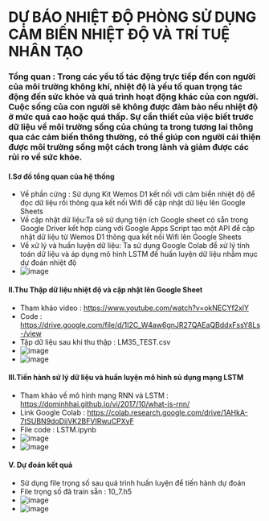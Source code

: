 # DỰ BÁO NHIỆT ĐỘ PHÒNG SỬ DỤNG CẢM BIẾN NHIỆT ĐỘ VÀ TRÍ TUỆ NHÂN TẠO
### Tổng quan : Trong các yếu tố tác động trực tiếp đến con người của môi trường không khí, nhiệt độ là yếu tố quan trọng tác động đến sức khỏe và quá trình hoạt động khác của con người. Cuộc sống của con người sẽ không được đảm bảo nếu nhiệt độ ở mức quá cao hoặc quá thấp. Sự cần thiết của việc biết trước dữ liệu về môi trường sống của chúng ta trong tương lai thông qua các cảm biến thông thường, có thể giúp con người cải thiện được môi trường sống một cách trong lành và giảm được các rủi ro về sức khỏe.
#### I.Sơ đồ tổng quan của hệ thống
  + Về phần cứng : Sử dụng Kit Wemos D1 kết nối với cảm biển nhiệt độ để đọc dữ liệu rồi thông qua kết nối Wifi để cập nhật dữ liệu lên Google Sheets
  + Về cập nhật dữ liệu:Ta sẽ sử dụng tiện ích Google sheet có sẵn trong Google Driver kết hợp cùng với Google Apps Script tạo một API  để cập nhật dữ liệu từ Wemos D1 thông qua kết nối Wifi lên Google Sheets
  + Về xử lý và huấn luyện dữ liệu: Ta sử dụng Google Colab để xử lý tính toán dữ liệu và áp dụng mô hình LSTM để huấn luyện dữ liệu nhằm mục dự đoán nhiệt độ
  + ![image](https://user-images.githubusercontent.com/92384494/166856483-791d60cd-aacb-49e0-b979-f25e1bd12227.png)
#### II.Thu Thập dữ liệu nhiệt độ và cập nhật lên Google Sheet
  + Tham khảo video : https://www.youtube.com/watch?v=okNECYf2xlY
  + Code : https://drive.google.com/file/d/1I2C_W4aw6gnJR27QAEaQBddxFssY8Ls-/view
  + Tập dữ liệu sau khi thu thập : LM35_TEST.csv
  + ![image](https://user-images.githubusercontent.com/92384494/166856929-f16c2f78-ae0a-4887-b13a-824a4ba7daeb.png)
  + ![image](https://user-images.githubusercontent.com/92384494/166857003-22668ce1-464f-49eb-a96d-dd4584d1f488.png)
#### III.Tiến hành sử lý dữ liệu và huấn luyện mô hình sủ dụng mạng LSTM
  + Tham khảo về mô hình mạng RNN và LSTM : https://dominhhai.github.io/vi/2017/10/what-is-rnn/
  + Link Google Colab : https://colab.research.google.com/drive/1AHkA-7tSUBN9doDijVK2BFVIRwuCPXyF
  + File code : LSTM.ipynb
  + ![image](https://user-images.githubusercontent.com/92384494/166881645-c35aebe2-cb6e-431a-b4df-e4959161174c.png)
  + ![image](https://user-images.githubusercontent.com/92384494/166881685-35f1db94-0876-4de9-924d-70de3b94f7d0.png)
#### V. Dự đoán kết quả
  + Sử dụng file trọng số sau quá trình huấn luyện để tiến hành dự đoán
  + File trọng số đã train sẵn : 10_7.h5
  + ![image](https://user-images.githubusercontent.com/92384494/166857130-3ef36f74-6568-44d9-966a-268808a90b7f.png)
  + ![image](https://user-images.githubusercontent.com/92384494/166857141-77b40f59-2e26-403a-9ac0-20e9b4616157.png)

